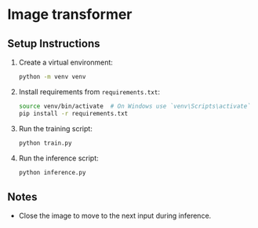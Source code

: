 # Image transformer

## Setup Instructions

1. Create a virtual environment:
   ```bash
   python -m venv venv
   ```

1. Install requirements from `requirements.txt`:
   ```bash
   source venv/bin/activate  # On Windows use `venv\Scripts\activate`
   pip install -r requirements.txt
   ```

1. Run the training script:
   ```bash
   python train.py
   ```

1. Run the inference script:
   ```bash
   python inference.py
   ```

## Notes
- Close the image to move to the next input during inference.